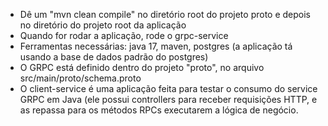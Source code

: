 * Dê um "mvn clean compile" no diretório root do projeto proto e depois no diretório do projeto root da aplicação
* Quando for rodar a aplicação, rode o grpc-service
* Ferramentas necessárias: java 17, maven, postgres (a aplicação tá usando a base de dados padrão do postgres)
* O GRPC está definido dentro do projeto "proto", no arquivo src/main/proto/schema.proto
* O client-service é uma aplicação feita para testar o consumo do service GRPC em Java (ele possui controllers para receber requisições HTTP, e as repassa para os métodos RPCs executarem a lógica de negócio.
